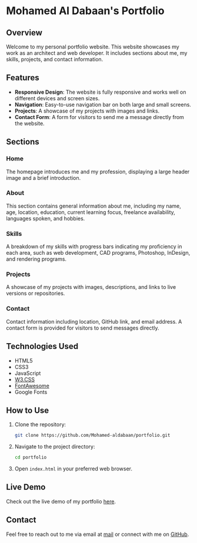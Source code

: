 # Mohamed Al Dabaan's Portfolio

## Overview

Welcome to my personal portfolio website. This website showcases my work as an architect and web developer. It includes sections about me, my skills, projects, and contact information.

## Features

- **Responsive Design**: The website is fully responsive and works well on different devices and screen sizes.
- **Navigation**: Easy-to-use navigation bar on both large and small screens.
- **Projects**: A showcase of my projects with images and links.
- **Contact Form**: A form for visitors to send me a message directly from the website.

## Sections

### Home

The homepage introduces me and my profession, displaying a large header image and a brief introduction.

### About

This section contains general information about me, including my name, age, location, education, current learning focus, freelance availability, languages spoken, and hobbies.

### Skills

A breakdown of my skills with progress bars indicating my proficiency in each area, such as web development, CAD programs, Photoshop, InDesign, and rendering programs.

### Projects

A showcase of my projects with images, descriptions, and links to live versions or repositories.

### Contact

Contact information including location, GitHub link, and email address. A contact form is provided for visitors to send messages directly.

## Technologies Used

- HTML5
- CSS3
- JavaScript
- [W3.CSS](https://www.w3schools.com/w3css/)
- [FontAwesome](https://fontawesome.com/)
- Google Fonts

## How to Use

1. Clone the repository:
    ```sh
    git clone https://github.com/Mohamed-aldabaan/portfolio.git
    ```
2. Navigate to the project directory:
    ```sh
    cd portfolio
    ```
3. Open `index.html` in your preferred web browser.

## Live Demo

Check out the live demo of my portfolio [here](https://portfolio-eight-zeta-22.vercel.app/).

## Contact

Feel free to reach out to me via email at [mail](mohammad.m.d@hotmail.com) or connect with me on [GitHub](https://github.com/Mohamed-aldabaan).

